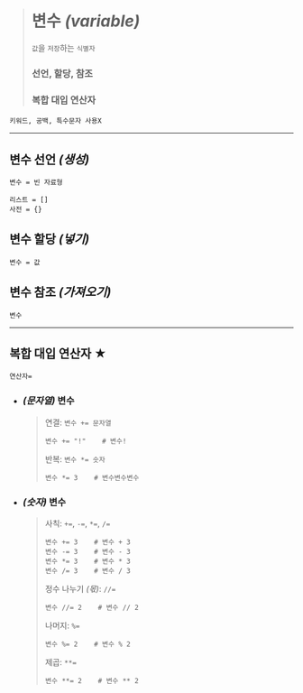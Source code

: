 ># 변수 *(variable)*
>`값`을 `저장`하는 `식별자`
>
>### 선언, 할당, 참조
>### 복합 대입 연산자
```angular2html
키워드, 공백, 특수문자 사용X
```
---

## 변수 선언 *(생성)*
`변수 = 빈 자료형`
```
리스트 = []
사전 = {}
```

## 변수 할당 *(넣기)*
`변수 = 값`

## 변수 참조 *(가져오기)*
`변수`

---

## 복합 대입 연산자 ★
`연산자=`

+ ### *(문자열)* 변수

  >연결: `변수 += 문자열`
  >```
  >변수 += "!"    # 변수!
  >```
  >
  >반복: `변수 *= 숫자`
  >```
  >변수 *= 3    # 변수변수변수
  >```


+ ### *(숫자)* 변수
  
  >사칙: `+=`, `-=`, `*=`, `/=`
  >```
  >변수 += 3    # 변수 + 3
  >변수 -= 3    # 변수 - 3
  >변수 *= 3    # 변수 * 3
  >변수 /= 3    # 변수 / 3
  >```
  >
  >정수 나누기 *(몫)*: `//=`
  >```
  >변수 //= 2    # 변수 // 2
  >```
  >
  >나머지: `%=`
  >```angular2html
  >변수 %= 2    # 변수 % 2
  >```
  >
  >제곱: `**=`
  >```
  >변수 **= 2    # 변수 ** 2
  >``` 

